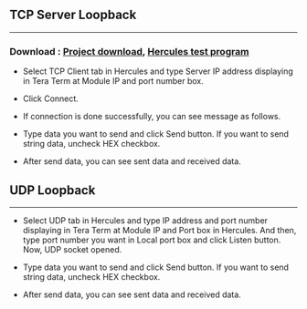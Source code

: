 ## TCP Server Loopback
-----

### Download : [Project download](Project_download.md), [Hercules test program](http://www.hw-group.com/products/hercules/index_en.html)


- Select TCP Client tab in Hercules and type Server IP address displaying in Tera Term at Module IP and port number box.

  
- Click Connect.

- If connection is done successfully, you can see message as follows.

   
- Type data you want to send and click Send button. If you want to send string data, uncheck HEX checkbox.

- After send data, you can see sent data and received data.

   



## UDP Loopback
-----

- Select UDP tab in Hercules and type IP address and port number displaying in Tera Term at Module IP and Port box in Hercules. And then, type port number you want in Local port box and click Listen button. Now, UDP socket opened. 

  
- Type data you want to send and click Send button. If you want to send string data, uncheck HEX checkbox.

- After send data, you can see sent data and received data.

   

